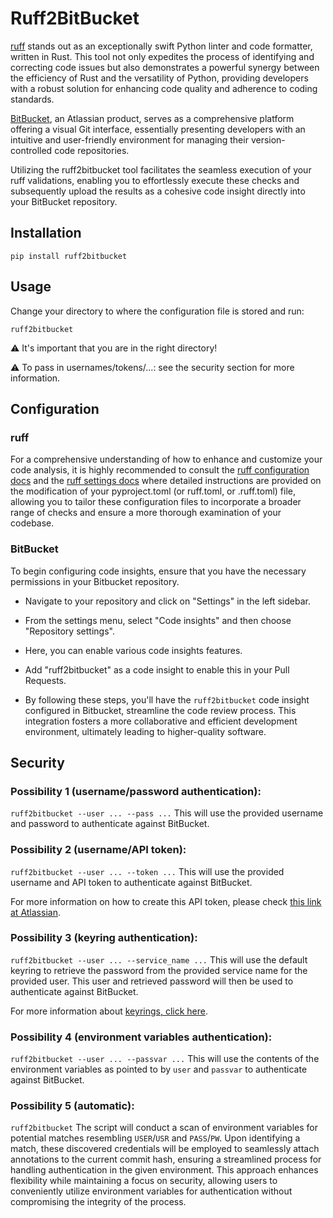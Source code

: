 # Ruff2BitBucket

[ruff](https://docs.astral.sh/ruff/) stands out as an exceptionally swift Python linter and code formatter, written in Rust. This tool not only expedites the process of identifying and correcting code issues but also demonstrates a powerful synergy between the efficiency of Rust and the versatility of Python, providing developers with a robust solution for enhancing code quality and adherence to coding standards.

[BitBucket](https://bitbucket.org/), an Atlassian product, serves as a comprehensive platform offering a visual Git interface, essentially presenting developers with an intuitive and user-friendly environment for managing their version-controlled code repositories.

Utilizing the ruff2bitbucket tool facilitates the seamless execution of your ruff validations, enabling you to effortlessly execute these checks and subsequently upload the results as a cohesive code insight directly into your BitBucket repository.

## Installation
```shell
pip install ruff2bitbucket
```

## Usage
Change your directory to where the configuration file is stored and run:
```shell
ruff2bitbucket
```

⚠ It's important that you are in the right directory!

⚠ To pass in usernames/tokens/...: see the security section for more information.

## Configuration
### ruff
For a comprehensive understanding of how to enhance and customize your code analysis, it is highly recommended to consult the [ruff configuration docs](https://docs.astral.sh/ruff/configuration/) and the [ruff settings docs](https://docs.astral.sh/ruff/settings/) where detailed instructions are provided on the modification of your pyproject.toml (or ruff.toml, or .ruff.toml) file, allowing you to tailor these configuration files to incorporate a broader range of checks and ensure a more thorough examination of your codebase.

### BitBucket
To begin configuring code insights, ensure that you have the necessary permissions in your Bitbucket repository.
- Navigate to your repository and click on "Settings" in the left sidebar.
- From the settings menu, select "Code insights" and then choose "Repository settings".
- Here, you can enable various code insights features.
- Add "ruff2bitbucket" as a code insight to enable this in your Pull Requests.

- By following these steps, you'll have the `ruff2bitbucket` code insight configured in Bitbucket, streamline the code review process. This integration fosters a more collaborative and efficient development environment, ultimately leading to higher-quality software.

## Security

### Possibility 1 (username/password authentication):
```ruff2bitbucket --user ... --pass ...```
This will use the provided username and password to authenticate against BitBucket.

### Possibility 2 (username/API token):
```ruff2bitbucket --user ... --token ...```
This will use the provided username and API token to authenticate against BitBucket.

For more information on how to create this API token, please check [this link at Atlassian](https://support.atlassian.com/atlassian-account/docs/manage-api-tokens-for-your-atlassian-account/).

### Possibility 3 (keyring authentication):
```ruff2bitbucket --user ... --service_name ...```
This will use the default keyring to retrieve the password from the provided service name for the provided user. This user and retrieved password will then be used to authenticate against BitBucket.

For more information about [keyrings, click here](https://github.com/jaraco/keyring/blob/main/README.rst).

### Possibility 4 (environment variables authentication):
```ruff2bitbucket --user ... --passvar ...```
This will use the contents of the environment variables as pointed to by `user` and `passvar` to authenticate against BitBucket.

### Possibility 5 (automatic):
```ruff2bitbucket```
The script will conduct a scan of environment variables for potential matches resembling `USER`/`USR` and `PASS`/`PW`.
Upon identifying a match, these discovered credentials will be employed to seamlessly attach annotations to the current commit hash, ensuring a streamlined process for handling authentication in the given environment.
This approach enhances flexibility while maintaining a focus on security, allowing users to conveniently utilize environment variables for authentication without compromising the integrity of the process.
